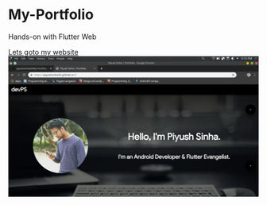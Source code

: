# My-Portfolio
Hands-on with Flutter Web

[Lets goto my website](https://piyushsinha24.github.io/#/)
![](Screenshot_20190619_211947.png)
